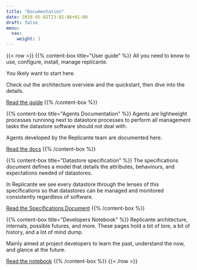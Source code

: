 ```yaml
---
title: "Documentation"
date: 2018-05-02T23:02:06+01:00
draft: false
menu:
  nav:
    weight: 1
---
```


{{< row >}}
{{% content-box title="User guide" %}}
All you need to know to use, configure, install, manage replicante.

You likely want to start here.

Check out the architecture overview and the quickstart, then dive into the details.

[Read the guide](./manual/)
{{% /content-box %}}


{{% content-box title="Agents Documentation" %}}
Agents are lightweight processes runninng next to datastore processes to perform
all management tasks the datastore software should not deal with.

Agents developed by the Replicante team are documented here.

[Read the docs](./agents/)
{{% /content-box %}}


{{% content-box title="Datastore specification" %}}
The specifications document defines a model that details the attributes,
behaviours, and expectations needed of datastores.

In Replicante we see every datastore through the lenses of this specifications
so that datastores can be managed and monitored consistently regardless of software.

[Read the Specifications Document](./specs/)
{{% /content-box %}}

{{% content-box title="Developers Notebook" %}}
Replicante architecture, internals, possible futures, and more.
These pages hold a bit of lore, a bit of history, and a lot of mind dump.

Mainly aimed at project developers to learn the past, understand the now, and glance at the future.

[Read the notebook](./notes/)
{{% /content-box %}}
{{< /row >}}
